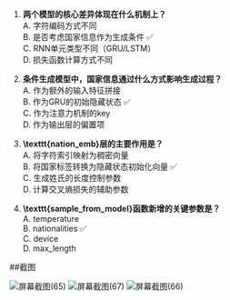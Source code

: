 1. **两个模型的核心差异体现在什么机制上？**  
   A. 字符编码方式不同  
   B. 是否考虑国家信息作为生成条件 ✅  
   C. RNN单元类型不同（GRU/LSTM）  
   D. 损失函数计算方式不同  

2. **条件生成模型中，国家信息通过什么方式影响生成过程？**  
   A. 作为额外的输入特征拼接  
   B. 作为GRU的初始隐藏状态 ✅  
   C. 作为注意力机制的key  
   D. 作为输出层的偏置项  

3. **\texttt{nation\_emb}层的主要作用是？**  
   A. 将字符索引映射为稠密向量  
   B. 将国家标签转换为隐藏状态初始化向量 ✅  
   C. 生成姓氏的长度控制参数  
   D. 计算交叉熵损失的辅助参数  

4. **\texttt{sample\_from\_model}函数新增的关键参数是？**  
   A. temperature  
   B. nationalities ✅  
   C. device  
   D. max_length

##截图

![屏幕截图(65)](https://github.com/user-attachments/assets/62d63b08-b267-4a2a-97a3-e20ab199c08a)
![屏幕截图(67)](https://github.com/user-attachments/assets/7328ca3e-672e-4497-8ddf-9c328a521407)
![屏幕截图(66)](https://github.com/user-attachments/assets/da092fcf-cf9f-4008-9fe9-4d4fc09829b6)
